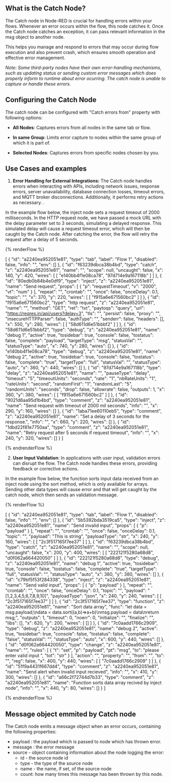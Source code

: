 ## What is the Catch Node?

The Catch node in Node-RED is crucial for handling errors within your flows. Whenever an error occurs within the flow, this node catches it. Once the Catch node catches an exception, it can pass relevant information in the msg object to another node. 

This helps you manage and respond to errors that may occur during flow execution and also prevent crash, which ensures smooth operation and effective error management.

*Note: Some third-party nodes have their own error-handling mechanisms, such as updating status or sending custom error messages which does properly inform to runtime about error ocurring. The catch node is unable to capture or handle these errors.*

## Configuring the Catch Node

The catch node can be configured with "Catch errors from" property with following options:

- **All Nodes**: Captures errors from all nodes in the same tab or flow.
  
- **In same Group**: Limits error capture to nodes within the same group of which it is part of.

- **Selected Nodes**: Captures errors from specific nodes chosen by you.

## Use Cases and examples

1. **Error Handling for External Integrations:** The Catch node handles errors when interacting with APIs, including network issues, response errors, server unavailability, database connection losses, timeout errors, and MQTT broker disconnections. Additionally, it performs retry actions as necessary. .

In the example flow below, the inject node sets a request timeout of 2000 milliseconds. In the HTTP request node, we have passed a mock URL with the delay parameter set to 3 seconds, simulating a delayed response. This simulated delay will cause a request timeout error, which will then be caught by the Catch node. After catching the error, the flow will retry the request after a delay of 5 seconds.

{% renderFlow %}

[
    {
        "id": "a2240ea952051e81",
        "type": "tab",
        "label": "Flow 1",
        "disabled": false,
        "info": "",
        "env": []
    },
    {
        "id": "f63239dbca38b4bd",
        "type": "catch",
        "z": "a2240ea952051e81",
        "name": "",
        "scope": null,
        "uncaught": false,
        "x": 140,
        "y": 420,
        "wires": [
            [
                "e140bb4f1e08ca78",
                "97d714e9a167118b"
            ]
        ]
    },
    {
        "id": "80edb0b84b4e0df9",
        "type": "inject",
        "z": "a2240ea952051e81",
        "name": "Send request",
        "props": [
            {
                "p": "requestTimeout",
                "v": "2000",
                "vt": "num"
            }
        ],
        "repeat": "",
        "crontab": "",
        "once": false,
        "onceDelay": 0.1,
        "topic": "",
        "x": 370,
        "y": 220,
        "wires": [
            [
                "f915a6e671560bc2"
            ]
        ]
    },
    {
        "id": "f915a6e671560bc2",
        "type": "http request",
        "z": "a2240ea952051e81",
        "name": "",
        "method": "GET",
        "ret": "txt",
        "paytoqs": "query",
        "url": "https://reqres.in/api/users?delay=3",
        "tls": "",
        "persist": false,
        "proxy": "",
        "insecureHTTPParser": false,
        "authType": "",
        "senderr": false,
        "headers": [],
        "x": 550,
        "y": 280,
        "wires": [
            [
                "58d611d6e51bbbf2"
            ]
        ]
    },
    {
        "id": "58d611d6e51bbbf2",
        "type": "debug",
        "z": "a2240ea952051e81",
        "name": "debug 1",
        "active": true,
        "tosidebar": true,
        "console": false,
        "tostatus": false,
        "complete": "payload",
        "targetType": "msg",
        "statusVal": "",
        "statusType": "auto",
        "x": 740,
        "y": 280,
        "wires": []
    },
    {
        "id": "e140bb4f1e08ca78",
        "type": "debug",
        "z": "a2240ea952051e81",
        "name": "debug 2",
        "active": true,
        "tosidebar": true,
        "console": false,
        "tostatus": false,
        "complete": "true",
        "targetType": "full",
        "statusVal": "",
        "statusType": "auto",
        "x": 360,
        "y": 440,
        "wires": []
    },
    {
        "id": "97d714e9a167118b",
        "type": "delay",
        "z": "a2240ea952051e81",
        "name": "",
        "pauseType": "delay",
        "timeout": "5",
        "timeoutUnits": "seconds",
        "rate": "1",
        "nbRateUnits": "1",
        "rateUnits": "second",
        "randomFirst": "1",
        "randomLast": "5",
        "randomUnits": "seconds",
        "drop": false,
        "allowrate": false,
        "outputs": 1,
        "x": 360,
        "y": 380,
        "wires": [
            [
                "f915a6e671560bc2"
            ]
        ]
    },
    {
        "id": "9021d6aa95d1b4bd",
        "type": "comment",
        "z": "a2240ea952051e81",
        "name": "Send request with timeout of 2000 mil seconds",
        "info": "",
        "x": 290,
        "y": 160,
        "wires": []
    },
    {
        "id": "1aba71ee60110eb5",
        "type": "comment",
        "z": "a2240ea952051e81",
        "name": "Set a delay of 3 seconds for the response.",
        "info": "",
        "x": 660,
        "y": 220,
        "wires": []
    },
    {
        "id": "1dbd22f81e7750aa",
        "type": "comment",
        "z": "a2240ea952051e81",
        "name": "Retry request after 5 seconds if request timeout",
        "info": "",
        "x": 240,
        "y": 320,
        "wires": []
    }
]

{% endrenderFlow %}

2. **User Input Validation**: In applications with user input, validation errors can disrupt the flow. The Catch node handles these errors, providing feedback or corrective actions.

In the example flow below, the function sorts input data received from an inject node using the sort method, which is only available for arrays. Sending other data types will cause error and that will get caught by the catch node, which then sends an validation message.

{% renderFlow %}

[
    {
        "id": "a2240ea952051e81",
        "type": "tab",
        "label": "Flow 1",
        "disabled": false,
        "info": "",
        "env": []
    },
    {
        "id": "5b5392bda3519ca5",
        "type": "inject",
        "z": "a2240ea952051e81",
        "name": "Send invalid input",
        "props": [
            {
                "p": "payload"
            }
        ],
        "repeat": "",
        "crontab": "",
        "once": false,
        "onceDelay": 0.1,
        "topic": "",
        "payload": "This is string",
        "payloadType": "str",
        "x": 240,
        "y": 160,
        "wires": [
            [
                "2c3f517165f7ee37"
            ]
        ]
    },
    {
        "id": "f63239dbca38b4bd",
        "type": "catch",
        "z": "a2240ea952051e81",
        "name": "",
        "scope": null,
        "uncaught": false,
        "x": 200,
        "y": 400,
        "wires": [
            [
                "222121f5280a68d8",
                "d0f062a664420050"
            ]
        ]
    },
    {
        "id": "222121f5280a68d8",
        "type": "debug",
        "z": "a2240ea952051e81",
        "name": "debug 1",
        "active": true,
        "tosidebar": true,
        "console": false,
        "tostatus": false,
        "complete": "true",
        "targetType": "full",
        "statusVal": "",
        "statusType": "auto",
        "x": 380,
        "y": 380,
        "wires": []
    },
    {
        "id": "c79bf5f53f284338",
        "type": "inject",
        "z": "a2240ea952051e81",
        "name": "Send valid input",
        "props": [
            {
                "p": "payload"
            }
        ],
        "repeat": "",
        "crontab": "",
        "once": false,
        "onceDelay": 0.1,
        "topic": "",
        "payload": "[1,2,3,4,5,6,7,8,9,10]",
        "payloadType": "json",
        "x": 240,
        "y": 240,
        "wires": [
            [
                "2c3f517165f7ee37"
            ]
        ]
    },
    {
        "id": "2c3f517165f7ee37",
        "type": "function",
        "z": "a2240ea952051e81",
        "name": "Sort data array",
        "func": "let data = msg.payload;\ndata = data.sort((a,b)=>a+b)\nmsg.payload = data\nreturn msg;",
        "outputs": 1,
        "timeout": 0,
        "noerr": 0,
        "initialize": "",
        "finalize": "",
        "libs": [],
        "x": 620,
        "y": 200,
        "wires": [
            []
        ]
    },
    {
        "id": "7c0aadd1766c2909",
        "type": "debug",
        "z": "a2240ea952051e81",
        "name": "debug 2",
        "active": true,
        "tosidebar": true,
        "console": false,
        "tostatus": false,
        "complete": "false",
        "statusVal": "",
        "statusType": "auto",
        "x": 600,
        "y": 440,
        "wires": []
    },
    {
        "id": "d0f062a664420050",
        "type": "change",
        "z": "a2240ea952051e81",
        "name": "",
        "rules": [
            {
                "t": "set",
                "p": "payload",
                "pt": "msg",
                "to": "please enter valid input ",
                "tot": "str"
            }
        ],
        "action": "",
        "property": "",
        "from": "",
        "to": "",
        "reg": false,
        "x": 400,
        "y": 440,
        "wires": [
            [
                "7c0aadd1766c2909"
            ]
        ]
    },
    {
        "id": "51f9a4431f667dd4",
        "type": "comment",
        "z": "a2240ea952051e81",
        "name": "Send alert when invalid input recieved",
        "info": "",
        "x": 410,
        "y": 300,
        "wires": []
    },
    {
        "id": "a66c2f72744d7b33",
        "type": "comment",
        "z": "a2240ea952051e81",
        "name": "Function sorts data array recived by inject node",
        "info": "",
        "x": 440,
        "y": 80,
        "wires": []
    }
]

{% endrenderFlow %}

## Message object emmited by Catch node

The Catch node emits a message object when an error occurs, containing the following properties:

- payload : the payload which is passed to node which has thrown error.
- message : the error message
- source - object containing information about the node logging the error:
  - id - the source node id
  - type - the type of the source node
  - name - the name, if set, of the source node
  - count: how many times this message has been thrown by this node. 
